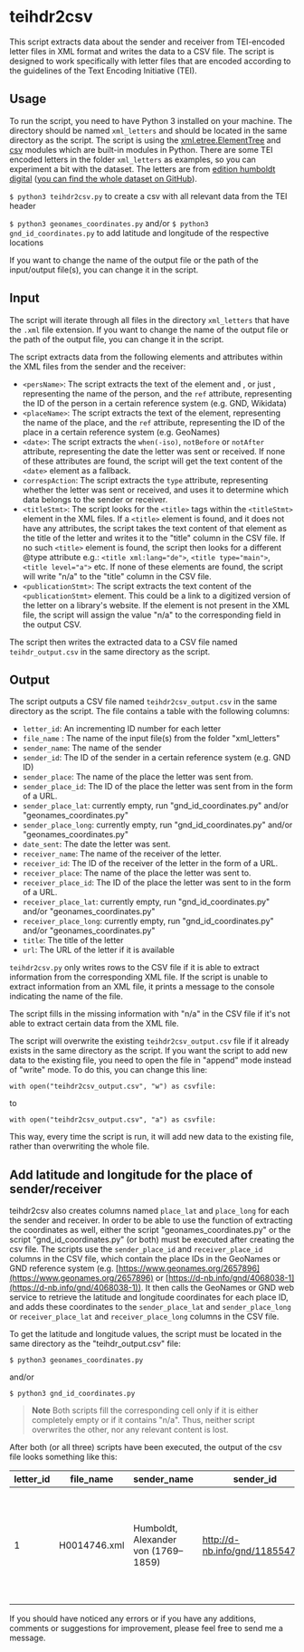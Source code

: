 # teihdr2csv

This script extracts data about the sender and receiver from TEI-encoded letter files in XML format and writes the data to a CSV file. The script is designed to work specifically with letter files that are encoded according to the guidelines of the Text Encoding Initiative (TEI).

## Usage

To run the script, you need to have Python 3 installed on your machine. The directory should be named `xml_letters` and should be located in the same directory as the script. The script is using the [xml.etree.ElementTree](https://docs.python.org/3/library/xml.etree.elementtree.html) and [csv](https://docs.python.org/3/library/csv.html) modules which are built-in modules in Python.
There are some TEI encoded letters in the folder `xml_letters` as examples, so you can experiment a bit with the dataset. The letters are from [edition humboldt digital](https://edition-humboldt.de/) ([you can find the whole dataset on GitHub](https://github.com/telota/edition-humboldt-digital)).

`$ python3 teihdr2csv.py` to create a csv with all relevant data from the TEI header

`$ python3 geonames_coordinates.py` and/or `$ python3 gnd_id_coordinates.py` to add latitude and longitude of the respective locations

If you want to change the name of the output file or the path of the input/output file(s), you can change it in the script.

## Input

The script will iterate through all files in the directory `xml_letters` that have the `.xml` file extension. If you want to change the name of the output file or the path of the output file, you can change it in the script.

The script extracts data from the following elements and attributes within the XML files from the sender and the receiver:

-   `<persName>`: The script extracts the text of the element <forename> and <surname>, or just <persName>, representing the name of the person, and the `ref` attribute, representing the ID of the person in a certain reference system (e.g. GND, Wikidata)
-   `<placeName>`: The script extracts the text of the element, representing the name of the place, and the `ref` attribute, representing the ID of the place in a certain reference system (e.g. GeoNames)
-   `<date>`: The script extracts the `when(-iso)`, `notBefore` or `notAfter` attribute, representing the date the letter was sent or received. If none of these attributes are found, the script will get the text content of the `<date>` element as a fallback.
-   `correspAction`: The script extracts the `type` attribute, representing whether the letter was sent or received, and uses it to determine which data belongs to the sender or receiver.
-   `<titleStmt>`: The script looks for the `<title>` tags within the `<titleStmt>` element in the XML files. If a `<title>` element is found, and it does not have any attributes, the script takes the text content of that element as the title of the letter and writes it to the "title" column in the CSV file. If no such `<title>` element is found, the script then looks for a different @type attribute e.g.:  `<title xml:lang="de">`,  `<title type="main">`,  `<title level="a">` etc. If none of these elements are found, the script will write "n/a" to the "title" column in the CSV file.
-   `<publicationStmt>`: The script extracts the text content of the `<publicationStmt>` element. This could be a link to a digitized version of the letter on a library's website. If the <publicationStmt> element is not present in the XML file, the script will assign the value "n/a" to the corresponding field in the output CSV.

The script then writes the extracted data to a CSV file named `teihdr_output.csv` in the same directory as the script.

## Output

The script outputs a CSV file named `teihdr2csv_output.csv` in the same directory as the script. The file contains a table with the following columns:

-   `letter_id`: An incrementing ID number for each letter
-   `file_name` : The name of the input file(s) from the folder "xml_letters"
-   `sender_name`: The name of the sender
-   `sender_id`: The ID of the sender in a certain reference system (e.g. GND ID)
-   `sender_place`: The name of the place the letter was sent from.
-   `sender_place_id`: The ID of the place the letter was sent from in the form of a URL.
-   `sender_place_lat`: currently empty, run "gnd_id_coordinates.py" and/or "geonames_coordinates.py"
-   `sender_place_long`: currently empty, run "gnd_id_coordinates.py" and/or "geonames_coordinates.py"
-   `date_sent`: The date the letter was sent.
-   `receiver_name`: The name of the receiver of the letter.
-   `receiver_id`: The ID of the receiver of the letter in the form of a URL.
-   `receiver_place`: The name of the place the letter was sent to.
-   `receiver_place_id`: The ID of the place the letter was sent to in the form of a URL.
-   `receiver_place_lat`: currently empty, run "gnd_id_coordinates.py" and/or "geonames_coordinates.py"
-   `receiver_place_long`: currently empty, run "gnd_id_coordinates.py" and/or "geonames_coordinates.py"
-   `title`: The title of the letter
-   `url`: The URL of the letter if it is available

`teihdr2csv.py` only writes rows to the CSV file if it is able to extract information from the corresponding XML file. If the script is unable to extract information from an XML file, it prints a message to the console indicating the name of the file.

The script fills in the missing information with "n/a" in the CSV file if it's not able to extract certain data from the XML file.

The script will overwrite the existing `teihdr2csv_output.csv` file if it already exists in the same directory as the script. If you want the script to add new data to the existing file, you need to open the file in "append" mode instead of "write" mode. To do this, you can change this line:

`with open("teihdr2csv_output.csv", "w") as csvfile:` 

to

`with open("teihdr2csv_output.csv", "a") as csvfile:` 

This way, every time the script is run, it will add new data to the existing file, rather than overwriting the whole file.
 
## Add latitude and longitude for the place of sender/receiver
  
teihdr2csv also creates columns named `place_lat` and `place_long` for each the sender and receiver. In order to be able to use the function of extracting the coordinates as well, either the script "geonames_coordinates.py" or the script "gnd_id_coordinates.py" (or both) must be executed after creating the csv file. The scripts use the `sender_place_id` and `receiver_place_id` columns in the CSV file, which contain the place IDs in the GeoNames or GND reference system (e.g. [https://www.geonames.org/2657896](https://www.geonames.org/2657896) or [https://d-nb.info/gnd/4068038-1](https://d-nb.info/gnd/4068038-1)). It then calls the GeoNames or GND web service to retrieve the latitude and longitude coordinates for each place ID, and adds these coordinates to the `sender_place_lat` and `sender_place_long` or `receiver_place_lat` and `receiver_place_long` columns in the CSV file.

To get the latitude and longitude values, the script must be located in the same directory as the "teihdr_output.csv" file:

  `$ python3 geonames_coordinates.py`
  
  and/or
  
  `$ python3 gnd_id_coordinates.py`
  
>**Note** Both scripts fill the corresponding cell only if it is either completely empty or if it contains "n/a". Thus, neither script overwrites the other, nor any relevant content is lost.
 
After both (or all three) scripts have been executed, the output of the csv file looks something like this:

| letter_id | file_name    | sender_name                          | sender_id                      | sender_place | sender_place_id                  | sender_place_lat | sender_place_long | date_sent  | receiver_name                       | receiver_id                    | receiver_place | receiver_place_id                | receiver_place_lat | receiver_place_long | title                                                                                         | url                                  |
|-----------|--------------|--------------------------------------|--------------------------------|--------------|----------------------------------|------------------|-------------------|------------|-------------------------------------|--------------------------------|----------------|----------------------------------|--------------------|---------------------|-----------------------------------------------------------------------------------------------|--------------------------------------|
| 1         | H0014746.xml | Humboldt, Alexander von (1769–1859)  | http://d-nb.info/gnd/118554700 | London       | https://www.geonames.org/2643743 | 51.50853         | -0.12574          | 1817-11-11 | Kunth, Carl Sigismund (1788–1850 )  | http://d-nb.info/gnd/115674667 | Paris          | https://www.geonames.org/2988507 | 48.85341           | 2.3488              | Alexander von Humboldt an Carl Sigismund Kunth. London, 11. November                     1817 | https://edition-humboldt.de/H0014746 |

  
If you should have noticed any errors or if you have any additions, comments or suggestions for improvement, please feel free to send me a message.

